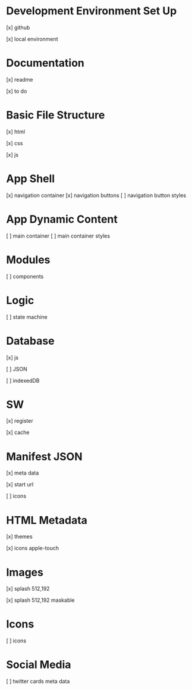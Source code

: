 # Development Environment Set Up

[x] github

[x] local environment

# Documentation

[x] readme

[x] to do

# Basic File Structure

[x] html

[x] css

[x] js

# App Shell

[x] navigation container
[x] navigation buttons
[ ] navigation button styles

# App Dynamic Content

[ ] main container
[ ] main container styles

# Modules

[ ] components

# Logic

[ ] state machine

# Database

[x] js

[ ] JSON

[ ] indexedDB

# SW

[x] register

[x] cache

# Manifest JSON

[x] meta data

[x] start url

[ ] icons

# HTML Metadata

[x] themes

[x] icons apple-touch

# Images

[x] splash 512,192

[x] splash 512,192 maskable

# Icons

[ ] icons

# Social Media

[ ] twitter cards meta data

